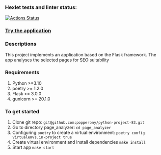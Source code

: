 ### Hexlet tests and linter status:
[![Actions Status](https://github.com/poweredbyskx/python-project-83/actions/workflows/hexlet-check.yml/badge.svg)](https://github.com/poweredbyskx/python-project-83/actions)

### [Try the application](https://python-project-83-utn1.onrender.com/)

### Descriptions
This project implements an application based on the Flask framework. The app analyses the selected pages for SEO suitability

### Requirements
1. Python >=3.10
2. poetry >= 1.2.0
3. Flask >= 3.0.0
4. gunicorn >= 20.1.0


### To get started
1. Clone git repo:
  `git@github.com:popperony/python-project-83.git`
2. Go to directory page_analyzer:
  `cd page_analyzer`
3.  Configuring `poetry` to create a virtual environment:
  `poetry config virtualenvs.in-project true`
4.  Create virtual environment and Install dependencies
  `make install`
5. Start app 
  `make start`
